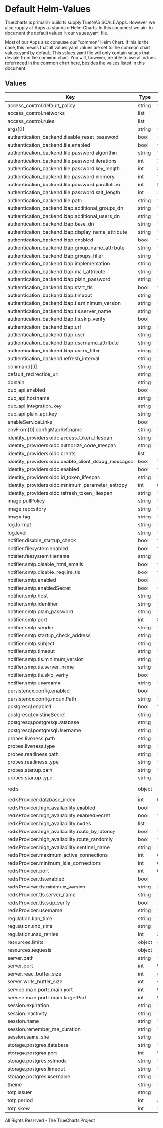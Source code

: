 # Default Helm-Values

TrueCharts is primarily build to supply TrueNAS SCALE Apps.
However, we also supply all Apps as standard Helm-Charts. In this document we aim to document the default values in our values.yaml file.

Most of our Apps also consume our "common" Helm Chart.
If this is the case, this means that all values.yaml values are set to the common chart values.yaml by default. This values.yaml file will only contain values that deviate from the common chart.
You will, however, be able to use all values referenced in the common chart here, besides the values listed in this document.

## Values

| Key | Type | Default | Description |
|-----|------|---------|-------------|
| access_control.default_policy | string | `"deny"` |  |
| access_control.networks | list | `[]` |  |
| access_control.rules | list | `[]` |  |
| args[0] | string | `"--config=/configuration.yaml"` |  |
| authentication_backend.disable_reset_password | bool | `false` |  |
| authentication_backend.file.enabled | bool | `true` |  |
| authentication_backend.file.password.algorithm | string | `"argon2id"` |  |
| authentication_backend.file.password.iterations | int | `1` |  |
| authentication_backend.file.password.key_length | int | `32` |  |
| authentication_backend.file.password.memory | int | `1024` |  |
| authentication_backend.file.password.parallelism | int | `8` |  |
| authentication_backend.file.password.salt_length | int | `16` |  |
| authentication_backend.file.path | string | `"/config/users_database.yml"` |  |
| authentication_backend.ldap.additional_groups_dn | string | `"OU=Groups"` |  |
| authentication_backend.ldap.additional_users_dn | string | `"OU=Users"` |  |
| authentication_backend.ldap.base_dn | string | `"DC=example,DC=com"` |  |
| authentication_backend.ldap.display_name_attribute | string | `""` |  |
| authentication_backend.ldap.enabled | bool | `false` |  |
| authentication_backend.ldap.group_name_attribute | string | `""` |  |
| authentication_backend.ldap.groups_filter | string | `""` |  |
| authentication_backend.ldap.implementation | string | `"activedirectory"` |  |
| authentication_backend.ldap.mail_attribute | string | `""` |  |
| authentication_backend.ldap.plain_password | string | `""` |  |
| authentication_backend.ldap.start_tls | bool | `false` |  |
| authentication_backend.ldap.timeout | string | `"5s"` |  |
| authentication_backend.ldap.tls.minimum_version | string | `"TLS1.2"` |  |
| authentication_backend.ldap.tls.server_name | string | `""` |  |
| authentication_backend.ldap.tls.skip_verify | bool | `false` |  |
| authentication_backend.ldap.url | string | `"ldap://openldap.default.svc.cluster.local"` |  |
| authentication_backend.ldap.user | string | `"CN=Authelia,DC=example,DC=com"` |  |
| authentication_backend.ldap.username_attribute | string | `""` |  |
| authentication_backend.ldap.users_filter | string | `""` |  |
| authentication_backend.refresh_interval | string | `"5m"` |  |
| command[0] | string | `"authelia"` |  |
| default_redirection_url | string | `""` |  |
| domain | string | `"example.com"` |  |
| duo_api.enabled | bool | `false` |  |
| duo_api.hostname | string | `"api-123456789.example.com"` |  |
| duo_api.integration_key | string | `"ABCDEF"` |  |
| duo_api.plain_api_key | string | `""` |  |
| enableServiceLinks | bool | `false` |  |
| envFrom[0].configMapRef.name | string | `"authelia-paths"` |  |
| identity_providers.oidc.access_token_lifespan | string | `"1h"` |  |
| identity_providers.oidc.authorize_code_lifespan | string | `"1m"` |  |
| identity_providers.oidc.clients | list | `[]` |  |
| identity_providers.oidc.enable_client_debug_messages | bool | `false` |  |
| identity_providers.oidc.enabled | bool | `false` |  |
| identity_providers.oidc.id_token_lifespan | string | `"1h"` |  |
| identity_providers.oidc.minimum_parameter_entropy | int | `8` |  |
| identity_providers.oidc.refresh_token_lifespan | string | `"90m"` |  |
| image.pullPolicy | string | `"IfNotPresent"` |  |
| image.repository | string | `"tccr.io/truecharts/authelia"` |  |
| image.tag | string | `"v4.34.6@sha256:a05f37c57e8f73a1c1421c3c184585fae9a9b191e9d07e3dd1986f40fcf9e901"` |  |
| log.format | string | `"text"` |  |
| log.level | string | `"trace"` |  |
| notifier.disable_startup_check | bool | `false` |  |
| notifier.filesystem.enabled | bool | `true` |  |
| notifier.filesystem.filename | string | `"/config/notification.txt"` |  |
| notifier.smtp.disable_html_emails | bool | `false` |  |
| notifier.smtp.disable_require_tls | bool | `false` |  |
| notifier.smtp.enabled | bool | `false` |  |
| notifier.smtp.enabledSecret | bool | `false` |  |
| notifier.smtp.host | string | `"smtp.mail.svc.cluster.local"` |  |
| notifier.smtp.identifier | string | `"localhost"` |  |
| notifier.smtp.plain_password | string | `"test"` |  |
| notifier.smtp.port | int | `25` |  |
| notifier.smtp.sender | string | `"admin@example.com"` |  |
| notifier.smtp.startup_check_address | string | `"test@authelia.com"` |  |
| notifier.smtp.subject | string | `"[Authelia] {title}"` |  |
| notifier.smtp.timeout | string | `"5s"` |  |
| notifier.smtp.tls.minimum_version | string | `"TLS1.2"` |  |
| notifier.smtp.tls.server_name | string | `""` |  |
| notifier.smtp.tls.skip_verify | bool | `false` |  |
| notifier.smtp.username | string | `"test"` |  |
| persistence.config.enabled | bool | `true` |  |
| persistence.config.mountPath | string | `"/config"` |  |
| postgresql.enabled | bool | `true` |  |
| postgresql.existingSecret | string | `"dbcreds"` |  |
| postgresql.postgresqlDatabase | string | `"authelia"` |  |
| postgresql.postgresqlUsername | string | `"authelia"` |  |
| probes.liveness.path | string | `"/api/health\""` |  |
| probes.liveness.type | string | `"HTTP"` |  |
| probes.readiness.path | string | `"/api/health"` |  |
| probes.readiness.type | string | `"HTTP"` |  |
| probes.startup.path | string | `"/api/health"` |  |
| probes.startup.type | string | `"HTTP"` |  |
| redis | object | `{"enabled":true,"existingSecret":"rediscreds"}` |  ... for more options see https://github.com/tccr.io/truecharts/charts/tree/master/tccr.io/truecharts/redis |
| redisProvider.database_index | int | `0` |  |
| redisProvider.high_availability.enabled | bool | `false` |  |
| redisProvider.high_availability.enabledSecret | bool | `false` |  |
| redisProvider.high_availability.nodes | list | `[]` |  |
| redisProvider.high_availability.route_by_latency | bool | `false` |  |
| redisProvider.high_availability.route_randomly | bool | `false` |  |
| redisProvider.high_availability.sentinel_name | string | `"mysentinel"` |  |
| redisProvider.maximum_active_connections | int | `8` |  |
| redisProvider.minimum_idle_connections | int | `0` |  |
| redisProvider.port | int | `6379` |  |
| redisProvider.tls.enabled | bool | `false` |  |
| redisProvider.tls.minimum_version | string | `"TLS1.2"` |  |
| redisProvider.tls.server_name | string | `""` |  |
| redisProvider.tls.skip_verify | bool | `false` |  |
| redisProvider.username | string | `""` |  username: authelia |
| regulation.ban_time | string | `"5m"` |  |
| regulation.find_time | string | `"2m"` |  |
| regulation.max_retries | int | `3` |  |
| resources.limits | object | `{}` |  |
| resources.requests | object | `{}` |    cpu: "4.00"   memory: 125Mi |
| server.path | string | `""` |  |
| server.port | int | `9091` |  |
| server.read_buffer_size | int | `4096` |  |
| server.write_buffer_size | int | `4096` |  |
| service.main.ports.main.port | int | `9091` |  |
| service.main.ports.main.targetPort | int | `9091` |  |
| session.expiration | string | `"1h"` |  |
| session.inactivity | string | `"5m"` |  |
| session.name | string | `"authelia_session"` |  |
| session.remember_me_duration | string | `"1M"` |  |
| session.same_site | string | `"lax"` |  |
| storage.postgres.database | string | `"authelia"` |  |
| storage.postgres.port | int | `5432` |  |
| storage.postgres.sslmode | string | `"disable"` |  |
| storage.postgres.timeout | string | `"5s"` |  |
| storage.postgres.username | string | `"authelia"` |  |
| theme | string | `"light"` |  |
| totp.issuer | string | `""` |  |
| totp.period | int | `30` |  |
| totp.skew | int | `1` |  |

All Rights Reserved - The TrueCharts Project
